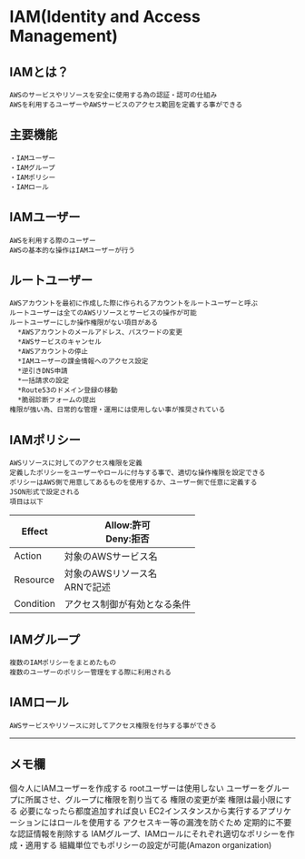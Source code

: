 # IAM(Identity and Access Management)

  ## IAMとは？
    AWSのサービスやリソースを安全に使用する為の認証・認可の仕組み
    AWSを利用するユーザーやAWSサービスのアクセス範囲を定義する事ができる

  ## 主要機能
    ・IAMユーザー
    ・IAMグループ
    ・IAMポリシー
    ・IAMロール

  ## IAMユーザー
    AWSを利用する際のユーザー
    AWSの基本的な操作はIAMユーザーが行う

  ## ルートユーザー
    AWSアカウントを最初に作成した際に作られるアカウントをルートユーザーと呼ぶ
    ルートユーザーは全てのAWSリソースとサービスの操作が可能
    ルートユーザーにしか操作権限がない項目がある
      *AWSアカウントのメールアドレス、パスワードの変更
      *AWSサービスのキャンセル
      *AWSアカウントの停止
      *IAMユーザーの課金情報へのアクセス設定
      *逆引きDNS申請
      *一括請求の設定
      *Route53のドメイン登録の移動
      *脆弱診断フォームの提出
    権限が強い為、日常的な管理・運用には使用しない事が推奨されている

  ## IAMポリシー
    AWSリソースに対してのアクセス権限を定義
    定義したポリシーをユーザーやロールに付与する事で、適切な操作権限を設定できる
    ポリシーはAWS側で用意してあるものを使用するか、ユーザー側で任意に定義する
    JSON形式で設定される
    項目は以下

  |Effect | Allow:許可 <br> Deny:拒否 |
  | ------ | ------------------------ |
  |Action | 対象のAWSサービス名 |
  |Resource | 対象のAWSリソース名 <br> ARNで記述 |
  |Condition | アクセス制御が有効となる条件 |

      
  ## IAMグループ
    複数のIAMポリシーをまとめたもの
    複数のユーザーのポリシー管理をする際に利用される

  ## IAMロール
    AWSサービスやリソースに対してアクセス権限を付与する事ができる


---
## メモ欄
 個々人にIAMユーザーを作成する
    rootユーザーは使用しない
  ユーザーをグループに所属させ、グループに権限を割り当てる
    権限の変更が楽
  権限は最小限にする
    必要になったら都度追加すれば良い
  EC2インスタンスから実行するアプリケーションにはロールを使用する
    アクセスキー等の漏洩を防ぐため
  定期的に不要な認証情報を削除する
  IAMグループ、IAMロールにそれぞれ適切なポリシーを作成・適用する
  組織単位でもポリシーの設定が可能(Amazon organization)